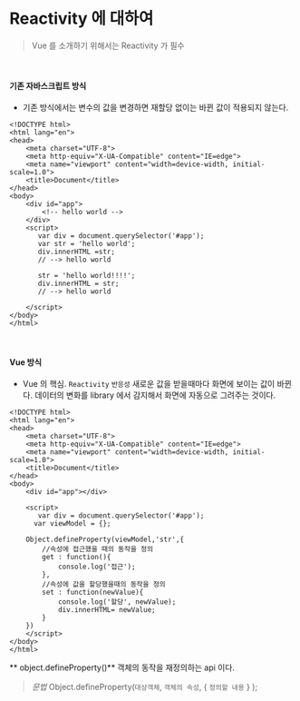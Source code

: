# Reactivity 에 대하여

> Vue 를 소개하기 위해서는 Reactivity 가 필수

<br/>

#### 기존 자바스크립트 방식
* 기존 방식에서는 변수의 값을 변경하면 재할당 없이는 바뀐 값이 적용되지 않는다.

```
<!DOCTYPE html>
<html lang="en">
<head>
    <meta charset="UTF-8">
    <meta http-equiv="X-UA-Compatible" content="IE=edge">
    <meta name="viewport" content="width=device-width, initial-scale=1.0">
    <title>Document</title>
</head>
<body>
    <div id="app">
        <!-- hello world -->
    </div>
    <script>
       var div = document.querySelector('#app');
       var str = 'hello world';
       div.innerHTML =str;
       // --> hello world

       str = 'hello world!!!!';
       div.innerHTML = str;
       // --> hello world
    
    </script>
</body>
</html>
```

<br/>

#### Vue 방식

* Vue 의 핵심. `Reactivity` `반응성`
새로운 값을 받을때마다 화면에 보이는 값이 바뀐다. 
데이터의 변화를 library 에서 감지해서 화면에 자동으로 그려주는 것이다.


```
<!DOCTYPE html>
<html lang="en">
<head>
    <meta charset="UTF-8">
    <meta http-equiv="X-UA-Compatible" content="IE=edge">
    <meta name="viewport" content="width=device-width, initial-scale=1.0">
    <title>Document</title>
</head>
<body>
    <div id="app"></div>

    <script>
       var div = document.querySelector('#app');
      var viewModel = {};

    Object.defineProperty(viewModel,'str',{
        //속성에 접근했을 때의 동작을 정의
        get : function(){
            console.log('접근');
        },
        //속성에 값을 할당했을때의 동작을 정의
        set : function(newValue){
            console.log('할당', newValue);
            div.innerHTML= newValue; 
        }
    })
    </script>
</body>
</html>
```
 
 
 
** object.defineProperty()**
객체의 동작을 재정의하는 api 이다.

>_문법_
 Object.defineProperty(`대상객체`, `객체의 속성`, {
           `정의할 내용`
       } );